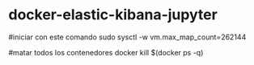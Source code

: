 # docker-elastic-kibana-jupyter

#iniciar con este comando
sudo sysctl -w vm.max_map_count=262144

#matar todos los contenedores
docker kill $(docker ps -q)